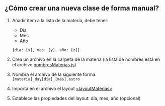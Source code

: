 ## ¿Cómo crear una nueva clase de forma manual?

1. Añadir item a la lista de la materia, debe tener:
    - Día
    - Mes
    - Año

    `{dia: [x], mes: [y], año: [z]}`

2. Crea un archivo en la carpeta de la materia
(la lista de nombres está en el archivo
[nombresMaterias.js](/src/lib/nombresMaterias.js))

3. Nombra el archivo de la siguiente forma: `[materia]_day[dia]_[mes].astro`

4. Importa en el archivo el layout [&lt;layoutMaterias&gt;](/src/layouts/LayoutMaterias.astro)

5. Establece las propiedades del layout: día, mes, año (opcional)